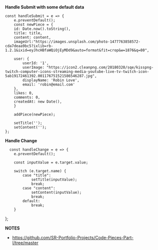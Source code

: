**Handle Submit with some default data**

    const handleSubmit = e => {
        e.preventDefault();
        const newPiece = {
        id: Date.now().toString(),
        title: title,
        content: content,
        imageUrl:"https://images.unsplash.com/photo-1477763858572-cda7deaa9bc5?ixlib=rb-1.2.1&ixid=eyJhcHBfaWQiOjEyMDd9&auto=format&fit=crop&w=1876&q=80",

        user: {
            userId: '1',
            userImage: "https://icon2.cleanpng.com/20180320/sqe/kisspng-twitch-computer-icons-streaming-media-youtube-live-tv-twitch-icon-5ab19172461392.001176751521586546287.jpg",
            displayName: 'Robin Love',
            email: 'robin@email.com'
        },
        likes: 0,
        comments: 0,
        createdAt: new Date(),
        }

        addPiece(newPiece);

        setTitle('');
        setContent('');
    };

**Handle Change**

      const handleChange = e => {
        e.preventDefault();

		const inputValue = e.target.value;

		switch (e.target.name) {
			case "title":
				setTitle(inputValue);
				break;
			case "content":
				setContent(inputValue);
				break;
			default:
				break;
		}
  };



  **NOTES**
  - https://github.com/SR-Portfolio-Projects/Code-Pieces-Part-I/tree/master
